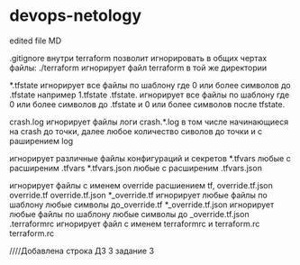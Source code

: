 # devops-netology
edited file MD

.gitignore внутри terraform позволит игнорировать в общих чертах файлы: ./terraform игнорирует файл terraform в той же директории

*.tfstate игнорирует все файлы по шаблону где 0 или более символов до .tfstate например 1.tfstate .tfstate. игнорирует все файлы по шаблону где 0 или более символов до .tfstate и 0 или более символов после tfstate.

crash.log игнорирует файлы логи crash.*.log в том числе начинающиеся на crash до точки, далее любое количество сиволов до точки и с раширением log

игнорирует различные файлы конфигураций и секретов *.tfvars любые с расширеним .tfvars *.tfvars.json любые с расширеним .tfvars.json

игнорирует файлы с именем override расшиением tf, override.tf.json override.tf override.tf.json *_override.tf игнорирует любые файлы по шаблону любые символы до_override.tf *_override.tf.json игнорирует любые файлы по шаблону любые символы до _override.tf.json .terraformrc игнорирует файл c именем terraformrc и terraform.rc terraform.rc

////Добавлена строка ДЗ 3 задание 3